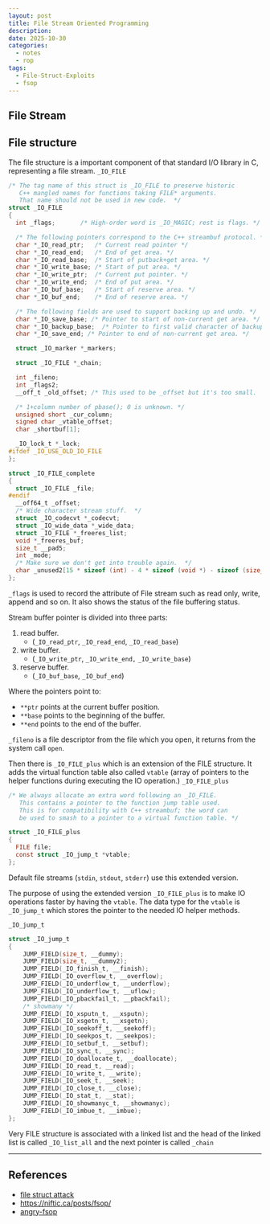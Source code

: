 ```yaml
---
layout: post
title: File Stream Oriented Programming
description:
date: 2025-10-30
categories:
  - notes
  - rop
tags:
  - File-Struct-Exploits
  - fsop
---
```

## File Stream

## File structure
The file structure is a important component of that standard I/O library in C, representing a file stream. 
`_IO_FILE`
```c
/* The tag name of this struct is _IO_FILE to preserve historic
   C++ mangled names for functions taking FILE* arguments.
   That name should not be used in new code.  */
struct _IO_FILE
{
  int _flags;		/* High-order word is _IO_MAGIC; rest is flags. */

  /* The following pointers correspond to the C++ streambuf protocol. */
  char *_IO_read_ptr;	/* Current read pointer */
  char *_IO_read_end;	/* End of get area. */
  char *_IO_read_base;	/* Start of putback+get area. */
  char *_IO_write_base;	/* Start of put area. */
  char *_IO_write_ptr;	/* Current put pointer. */
  char *_IO_write_end;	/* End of put area. */
  char *_IO_buf_base;	/* Start of reserve area. */
  char *_IO_buf_end;	/* End of reserve area. */

  /* The following fields are used to support backing up and undo. */
  char *_IO_save_base; /* Pointer to start of non-current get area. */
  char *_IO_backup_base;  /* Pointer to first valid character of backup area */
  char *_IO_save_end; /* Pointer to end of non-current get area. */

  struct _IO_marker *_markers;

  struct _IO_FILE *_chain;

  int _fileno;
  int _flags2;
  __off_t _old_offset; /* This used to be _offset but it's too small.  */

  /* 1+column number of pbase(); 0 is unknown. */
  unsigned short _cur_column;
  signed char _vtable_offset;
  char _shortbuf[1];

  _IO_lock_t *_lock;
#ifdef _IO_USE_OLD_IO_FILE
};

struct _IO_FILE_complete
{
  struct _IO_FILE _file;
#endif
  __off64_t _offset;
  /* Wide character stream stuff.  */
  struct _IO_codecvt *_codecvt;
  struct _IO_wide_data *_wide_data;
  struct _IO_FILE *_freeres_list;
  void *_freeres_buf;
  size_t __pad5;
  int _mode;
  /* Make sure we don't get into trouble again.  */
  char _unused2[15 * sizeof (int) - 4 * sizeof (void *) - sizeof (size_t)];
};

```

`_flags` is used to record the attribute of File stream such as read only, write, append and so on. It also shows the status of the file buffering status.

Stream buffer pointer is divided into three parts:
1. read buffer.
	- (`_IO_read_ptr`, `_IO_read_end`, `_IO_read_base`)
2. write buffer.
	- (`_IO_write_ptr`, `_IO_write_end,` `_IO_write_base`)
3. reserve buffer.
	- (`_IO_buf_base`, `_IO_buf_end`)

Where the pointers point to:
- `**ptr` points at the current buffer position.
- `**base` points to the beginning of the buffer.
- `**end` points to the end of the buffer.

`_fileno` is a file descriptor from the file which you open, it returns from the system call `open`. 

Then there is `_IO_FILE_plus` which is an extension of the FILE structure. It adds the virtual function table also called `vtable` (array of pointers to the helper functions during executing the IO operation.)
`_IO_FILE_plus`
```c
/* We always allocate an extra word following an _IO_FILE.
   This contains a pointer to the function jump table used.
   This is for compatibility with C++ streambuf; the word can
   be used to smash to a pointer to a virtual function table. */

struct _IO_FILE_plus
{
  FILE file;
  const struct _IO_jump_t *vtable;
};

```

Default file streams (`stdin`, `stdout`, `stderr`) use this extended version.

The purpose of using the extended version `_IO_FILE_plus` is to make IO operations faster by having the `vtable`. The data type for the `vtable` is `_IO_jump_t` which stores the pointer to the needed IO helper methods.

`_IO_jump_t`
```c
struct _IO_jump_t
{
    JUMP_FIELD(size_t, __dummy);
    JUMP_FIELD(size_t, __dummy2);
    JUMP_FIELD(_IO_finish_t, __finish);
    JUMP_FIELD(_IO_overflow_t, __overflow);
    JUMP_FIELD(_IO_underflow_t, __underflow);
    JUMP_FIELD(_IO_underflow_t, __uflow);
    JUMP_FIELD(_IO_pbackfail_t, __pbackfail);
    /* showmany */
    JUMP_FIELD(_IO_xsputn_t, __xsputn);
    JUMP_FIELD(_IO_xsgetn_t, __xsgetn);
    JUMP_FIELD(_IO_seekoff_t, __seekoff);
    JUMP_FIELD(_IO_seekpos_t, __seekpos);
    JUMP_FIELD(_IO_setbuf_t, __setbuf);
    JUMP_FIELD(_IO_sync_t, __sync);
    JUMP_FIELD(_IO_doallocate_t, __doallocate);
    JUMP_FIELD(_IO_read_t, __read);
    JUMP_FIELD(_IO_write_t, __write);
    JUMP_FIELD(_IO_seek_t, __seek);
    JUMP_FIELD(_IO_close_t, __close);
    JUMP_FIELD(_IO_stat_t, __stat);
    JUMP_FIELD(_IO_showmanyc_t, __showmanyc);
    JUMP_FIELD(_IO_imbue_t, __imbue);
};
```


Very FILE structure is associated with a linked list and the head of the linked list is called `_IO_list_all` and the next pointer is called `_chain`



---

## References

- [file struct attack](https://chovid99.github.io/posts/file-structure-attack-part-1/#the-usage-of-vtable-in-a-file-structure)
- https://niftic.ca/posts/fsop/
- [angry-fsop](http://blog.kylebot.net/2022/10/22/angry-FSROP/)